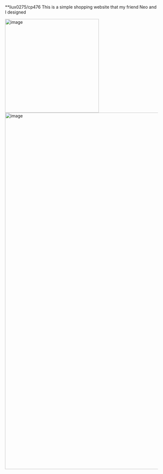**liux0275/cp476
This is a simple shopping website that my friend Neo and I designed

<img width="309" alt="image" src="https://user-images.githubusercontent.com/84728523/190511484-03c9093b-8570-4d9a-b834-0c22e3fc0076.png">

<img width="1176" alt="image" src="https://user-images.githubusercontent.com/84728523/190511452-e735f6d0-f28c-4cc3-aa06-e91c84fdb24c.png">
